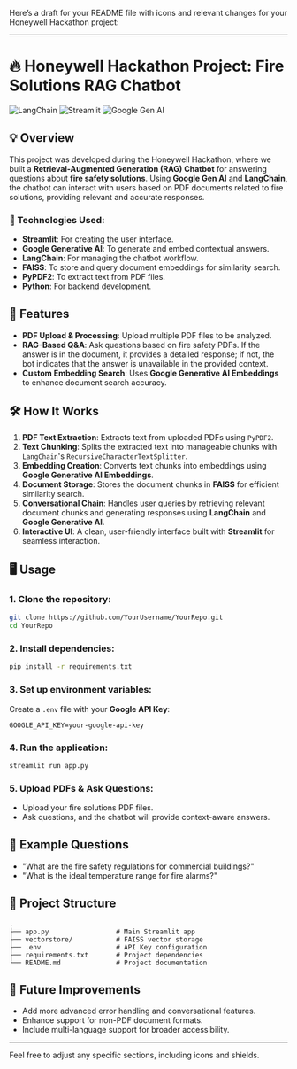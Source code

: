 Here’s a draft for your README file with icons and relevant changes for your Honeywell Hackathon project:

---

# 🔥 Honeywell Hackathon Project: Fire Solutions RAG Chatbot

![LangChain](https://img.shields.io/badge/Framework-LangChain-blue)
![Streamlit](https://img.shields.io/badge/UI-Streamlit-brightgreen)
![Google Gen AI](https://img.shields.io/badge/API-Google%20Generative%20AI-red)

## 💡 Overview

This project was developed during the Honeywell Hackathon, where we built a **Retrieval-Augmented Generation (RAG) Chatbot** for answering questions about **fire safety solutions**. Using **Google Gen AI** and **LangChain**, the chatbot can interact with users based on PDF documents related to fire solutions, providing relevant and accurate responses.

### 🔧 Technologies Used:
- **Streamlit**: For creating the user interface.
- **Google Generative AI**: To generate and embed contextual answers.
- **LangChain**: For managing the chatbot workflow.
- **FAISS**: To store and query document embeddings for similarity search.
- **PyPDF2**: To extract text from PDF files.
- **Python**: For backend development.

## 🚀 Features
- **PDF Upload & Processing**: Upload multiple PDF files to be analyzed.
- **RAG-Based Q&A**: Ask questions based on fire safety PDFs. If the answer is in the document, it provides a detailed response; if not, the bot indicates that the answer is unavailable in the provided context.
- **Custom Embedding Search**: Uses **Google Generative AI Embeddings** to enhance document search accuracy.

## 🛠️ How It Works

1. **PDF Text Extraction**: Extracts text from uploaded PDFs using `PyPDF2`.
2. **Text Chunking**: Splits the extracted text into manageable chunks with `LangChain`'s `RecursiveCharacterTextSplitter`.
3. **Embedding Creation**: Converts text chunks into embeddings using **Google Generative AI Embeddings**.
4. **Document Storage**: Stores the document chunks in **FAISS** for efficient similarity search.
5. **Conversational Chain**: Handles user queries by retrieving relevant document chunks and generating responses using **LangChain** and **Google Generative AI**.
6. **Interactive UI**: A clean, user-friendly interface built with **Streamlit** for seamless interaction.

## 🖥️ Usage

### 1. Clone the repository:
```bash
git clone https://github.com/YourUsername/YourRepo.git
cd YourRepo
```

### 2. Install dependencies:
```bash
pip install -r requirements.txt
```

### 3. Set up environment variables:
Create a `.env` file with your **Google API Key**:
```
GOOGLE_API_KEY=your-google-api-key
```

### 4. Run the application:
```bash
streamlit run app.py
```

### 5. Upload PDFs & Ask Questions:
- Upload your fire solutions PDF files.
- Ask questions, and the chatbot will provide context-aware answers.

## 📝 Example Questions
- "What are the fire safety regulations for commercial buildings?"
- "What is the ideal temperature range for fire alarms?"

## 📂 Project Structure

```
.
├── app.py                 # Main Streamlit app
├── vectorstore/           # FAISS vector storage
├── .env                   # API Key configuration
├── requirements.txt       # Project dependencies
└── README.md              # Project documentation
```

## 🔧 Future Improvements
- Add more advanced error handling and conversational features.
- Enhance support for non-PDF document formats.
- Include multi-language support for broader accessibility.

---

Feel free to adjust any specific sections, including icons and shields.